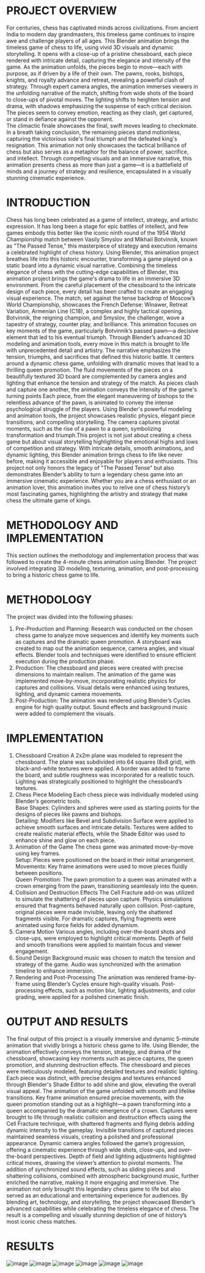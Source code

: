 # PROJECT OVERVIEW
For centuries, chess has captivated minds across civilizations. From ancient India to modern
day grandmasters, this timeless game continues to inspire awe and challenge players of all ages. 
This Blender animation brings the timeless game of chess to life, using vivid 3D visuals and 
dynamic storytelling. It opens with a close-up of a pristine chessboard, each piece rendered 
with intricate detail, capturing the elegance and intensity of the game. As the animation unfolds, 
the pieces begin to move—each with purpose, as if driven by a life of their own. The pawns, 
rooks, bishops, knights, and royalty advance and retreat, revealing a powerful clash of strategy. 
Through expert camera angles, the animation immerses viewers in the unfolding narrative of 
the match, shifting from wide shots of the board to close-ups of pivotal moves. The lighting 
shifts to heighten tension and drama, with shadows emphasizing the suspense of each critical 
decision. The pieces seem to convey emotion, reacting as they clash, get captured, or stand in 
defiance against the opponent.  
The climactic finale showcases the final, swift moves leading to checkmate. In a breath taking 
conclusion, the remaining pieces stand motionless, capturing the victorious side's final triumph 
and the defeated king's resignation. This animation not only showcases the tactical brilliance 
of chess but also serves as a metaphor for the balance of power, sacrifice, and intellect. Through 
compelling visuals and an immersive narrative, this animation presents chess as more than just 
a game—it is a battlefield of minds and a journey of strategy and resilience, encapsulated in a 
visually stunning cinematic experience. 

# INTRODUCTION
Chess has long been celebrated as a game of intellect, strategy, and artistic expression. It has 
long been a stage for epic battles of intellect, and few games embody this better like the 
iconic ninth round of the 1954 World Championship match between Vasily Smyslov and 
Mikhail Botvinnik, known as "The Passed Tense," this masterpiece of strategy and execution 
remains a celebrated highlight of chess history. Using Blender, this animation project 
breathes life into this historic encounter, transforming a game played on a static board into a 
dynamic visual narrative. 
Combining the timeless elegance of chess with the cutting-edge capabilities of Blender, this 
animation project brings the game's drama to life in an immersive 3D environment. From the 
careful placement of the chessboard to the intricate design of each piece, every detail has 
been crafted to create an engaging visual experience. The match, set against the tense 
backdrop of Moscow’s World Championship, showcases the French Defense: Winawer, 
Retreat Variation, Armenian Line (C18), a complex and highly tactical opening. Botvinnik, 
the reigning champion, and Smyslov, the challenger, wove a tapestry of strategy, counter 
play, and brilliance. This animation focuses on key moments of the game, particularly 
Botvinnik’s passed pawn—a decisive element that led to his eventual triumph. 
Through Blender’s advanced 3D modeling and animation tools, every move in this match is 
brought to life with unprecedented detail and artistry. The narrative emphasizes the tension, 
triumphs, and sacrifices that defined this historic battle. It centers around a dynamic chess 
game, unfolding with dramatic moves that lead to a thrilling queen promotion. The fluid 
movements of the pieces on a beautifully textured 3D board are complemented by camera 
angles and lighting that enhance the tension and strategy of the match. As pieces clash and 
capture one another, the animation conveys the intensity of the game's turning points Each 
piece, from the elegant maneuvering of bishops to the relentless advance of the pawn, is 
animated to convey the intense psychological struggle of the players. Using Blender's 
powerful modeling and animation tools, the project showcases realistic physics, elegant piece 
transitions, and compelling storytelling. The camera captures pivotal moments, such as the 
rise of a pawn to a queen, symbolizing transformation and triumph.This project is not just about creating a chess game but
about visual storytelling highlighting the emotional highs and lows of competition and strategy. With intricate details, 
smooth animations, and dynamic lighting, this Blender animation brings chess to life like 
never before, making it accessible and enjoyable for players and enthusiasts. 
This project not only honors the legacy of "The Passed Tense" but also demonstrates 
Blender’s ability to turn a legendary chess game into an immersive cinematic experience. 
Whether you are a chess enthusiast or an animation lover, this animation invites you to relive 
one of chess history’s most fascinating games, highlighting the artistry and strategy that make 
chess the ultimate game of kings. 
# METHODOLOGY AND IMPLEMENTATION 
This section outlines the methodology and implementation process that was followed to create 
the 4-minute chess animation using Blender. The project involved integrating 3D modeling, 
texturing, animation, and post-processing to bring a historic chess game to life. 
# METHODOLOGY 
The project was divided into the following phases: 
1. Pre-Production and Planning:  Research was conducted on the chosen chess game to 
analyze move sequences and identify key moments such as captures and the dramatic queen 
promotion.  A storyboard was created to map out the animation sequence, camera angles, and 
visual effects.  Blender tools and techniques were identified to ensure efficient execution during 
the production phase. 
2. Production: The chessboard and pieces were created with precise dimensions to maintain 
realism. The animation of the game was implemented move-by-move, incorporating realistic 
physics for captures and collisions. Visual details were enhanced using textures, lighting, and 
dynamic camera movements. 
3. Post-Production: The animation was rendered using Blender’s Cycles engine for high
quality output. Sound effects and background music were added to complement the visuals.   
# IMPLEMENTATION 
1. Chessboard Creation 
A 2x2m plane was modeled to represent the chessboard. The plane was subdivided into 64 
squares (8x8 grid), with black-and-white textures were applied. A border was added to frame 
the board, and subtle roughness was incorporated for a realistic touch. Lighting was 
strategically positioned to highlight the chessboard’s textures.
2. Chess Piece Modeling 
Each chess piece was individually modeled using Blender’s geometric tools.   
Base Shapes: Cylinders and spheres were used as starting points for the designs of pieces like 
pawns and bishops.   
Detailing: Modifiers like Bevel and Subdivision Surface were applied to achieve smooth 
surfaces and intricate details.  Textures were added to create realistic material effects, while the 
Shade Editor was used to enhance shine and glow on each piece. 
3. Animation of the Game 
The chess game was animated move-by-move using key frames.   
Setup: Pieces were positioned on the board in their initial arrangement.   
Movements: Key frame animations were used to move pieces fluidly between positions.   
Queen Promotion: The pawn promotion to a queen was animated with a crown emerging from 
the pawn, transitioning seamlessly into the queen.   
4. Collision and Destruction Effects 
The Cell Fracture add-on was utilized to simulate the shattering of pieces upon capture.  Physics 
simulations ensured that fragments behaved naturally upon collision. Post-capture, original 
pieces were made invisible, leaving only the shattered fragments visible. For dramatic captures, 
flying fragments were animated using force fields for added dynamism. 
5. Camera Motion 
Various angles, including over-the-board shots and close-ups, were employed to highlight 
critical moments. Depth of field and smooth transitions were applied to maintain focus and 
viewer engagement. 
6. Sound Design 
Background music was chosen to match the tension and strategy of the game. Audio was
synchronized with the animation timeline to enhance immersion. 
7. Rendering and Post-Processing 
The animation was rendered frame-by-frame using Blender’s Cycles ensure high-quality 
visuals. Post-processing effects, such as motion blur, lighting adjustments, and color grading, were 
applied for a polished cinematic finish.
# OUTPUT AND RESULTS 
The final output of this project is a visually immersive and dynamic 5-minute animation that 
vividly brings a historic chess game to life. Using Blender, the animation effectively conveys 
the tension, strategy, and drama of the chessboard, showcasing key moments such as piece 
captures, the queen promotion, and stunning destruction effects. The chessboard and pieces 
were meticulously modeled, featuring detailed textures and realistic lighting. Each piece was 
distinct, with precise designs and textures enhanced through Blender's Shade Editor to add 
shine and glow, elevating the overall visual appeal. 
The animation of the game unfolded with smooth and lifelike transitions. Key frame 
animation ensured precise movements, with the queen promotion standing out as a 
highlight—a pawn transforming into a queen accompanied by the dramatic emergence of a 
crown. Captures were brought to life through realistic collision and destruction effects using 
the Cell Fracture technique, with shattered fragments and flying debris adding dynamic 
intensity to the gameplay. Invisible transitions of captured pieces maintained seamless 
visuals, creating a polished and professional appearance. 
Dynamic camera angles followed the game’s progression, offering a cinematic experience 
through wide shots, close-ups, and over-the-board perspectives. Depth of field and lighting 
adjustments highlighted critical moves, drawing the viewer’s attention to pivotal moments. 
The addition of synchronized sound effects, such as sliding pieces and shattering collisions, 
combined with atmospheric background music, further enriched the narrative, making it more 
engaging and immersive. 
The animation not only brought this legendary chess game to life but also served as an 
educational and entertaining experience for audiences. By blending art, technology, and 
storytelling, the project showcased Blender’s advanced capabilities while celebrating the 
timeless elegance of chess. The result is a compelling and visually stunning depiction of one 
of history’s most iconic chess matches. 
#  RESULTS 
![image](https://github.com/user-attachments/assets/c2163c8b-cf84-47a5-968d-bd78765dbcf5)
![image](https://github.com/user-attachments/assets/16d930a5-8508-428d-8e70-0c916e290f48)
![image](https://github.com/user-attachments/assets/c59b79bf-1fd7-4a12-a85c-b04d2f453e09)
![image](https://github.com/user-attachments/assets/a4e69bce-71dd-43a2-9521-0a9086dab776)
![image](https://github.com/user-attachments/assets/2a4fd9d7-4ec1-41e1-ae92-62f3a525f966)
![image](https://github.com/user-attachments/assets/1f5c4115-0769-496e-9f98-4b6906ebae7e)









